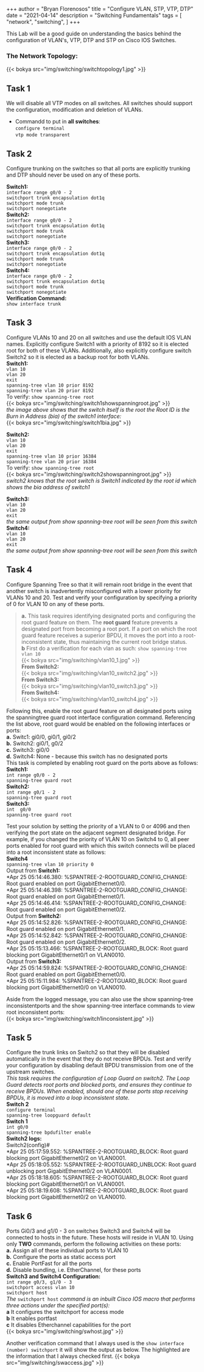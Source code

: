 +++
author = "Bryan Florenosos"
title = "Configure VLAN, STP, VTP, DTP"
date = "2021-04-14"
description = "Switching Fundamentals"
tags = [
    "network",
    "switching",
]
+++

This Lab will be a good guide on understanding the basics behind the configuration of VLAN's, VTP, DTP and STP on Cisco IOS Switches.  

### The Network Topology:  
{{< bokya src="img/switching/switchtopology1.jpg" >}}
  
## Task 1  
We will disable all VTP modes on all switches. All switches should support the configuration,
modification and deletion of VLANs.  
* Commandd to put in **all switches**:  
`configure terminal`  
`vtp mode transparent`  
  

## Task 2  
Configure trunking on the switches so that all ports are explicitly trunking and DTP
should never be used on any of these ports.  

**Switch1:**  
 `interface range g0/0 - 2`  
 `switchport trunk encapsulation dot1q`  
 `switchport mode trunk`  
 `switchport nonegotiate`  
**Switch2:**  
 `interface range g0/0 - 2`  
 `switchport trunk encapsulation dot1q`  
 `switchport mode trunk`  
 `switchport nonegotiate`  
 **Switch3:**  
 `interface range g0/0 - 2`  
 `switchport trunk encapsulation dot1q`  
 `switchport mode trunk`  
 `switchport nonegotiate`  
 **Switch4:**  
 `interface range g0/0 - 2`  
 `switchport trunk encapsulation dot1q`  
 `switchport mode trunk`  
 `switchport nonegotiate`  
**Verification Command:**  
`show interface trunk`  
  
## Task 3   
Configure VLANs 10 and 20 on all switches and use the default IOS VLAN names. Explicitly configure Switch1 with a priority of 8192 so it is elected root for both of these VLANs. Additionally, also explicitly configure switch Switch2 so it is elected as a backup root for both VLANs.  
**Switch1:**  
`vlan 10`  
`vlan 20`  
`exit`  
`spanning-tree vlan 10 prior 8192`  
`spanning-tree vlan 20 prior 8192`  
To verify: `show spanning-tree root`  
{{< bokya src="img/switching/switch1showspanningroot.jpg" >}}    
*the image above shows that the switch itself is the root the Root ID is the Burn in Address (bia) of the switch1 interface:*    
{{< bokya src="img/switching/switch1bia.jpg" >}}    
  
**Switch2:**  
`vlan 10`  
`vlan 20`  
`exit`  
`spanning-tree vlan 10 prior 16384`  
`spanning-tree vlan 20 prior 16384`  
To verify: `show spanning-tree root`  
{{< bokya src="img/switching/switch2showspanningroot.jpg" >}}  
*switch2 knows that the root switch is Switch1 indicated by the root id which shows the bia address of switch1*  
  
**Switch3:**  
`vlan 10`  
`vlan 20`  
`exit`  
*the same output from show spanning-tree root will be seen from this switch*  
**Switch4:**  
`vlan 10`  
`vlan 20`  
`exit`  
*the same output from show spanning-tree root will be seen from this switch*  
  
## Task 4  
Configure Spanning Tree so that it will remain root bridge in the event that another switch is inadvertently misconfigured with a lower priority for VLANs 10 and 20. Test and verify your configuration by specifying a priority of 0 for VLAN 10 on any of these ports.  
> **a.** This task requires identifying designated ports and configuring the root guard feature on them. The **root guard** feature prevents a designated port from becoming a root port. If a port on which the root guard feature receives a superior BPDU, it moves the port into a root-inconsistent state, thus maintaining the current root bridge status.  
> **b** First do a verification for each vlan as such: `show spanning-tree vlan 10`  
{{< bokya src="img/switching/vlan10_1.jpg" >}}  
**From Switch2:**  
{{< bokya src="img/switching/vlan10_switch2.jpg" >}}  
**From Switch3:**  
{{< bokya src="img/switching/vlan10_switch3.jpg" >}}  
**From Switch4:**  
{{< bokya src="img/switching/vlan10_switch4.jpg" >}}  
  
Following this, enable the root guard feature on all designated ports using the spanningtree
guard root interface configuration command. Referencing the list above, root guard
would be enabled on the following interfaces or ports:  
**a.** Switc1: gi0/0, gi0/1, gi0/2  
**b.** Switch2: gi0/1, g0/2    
**c.** Switch3: gi0/0  
**d.** Switch4: None - because this switch has no designated ports  
This task is completed by enabling root guard on the ports above as follows:  
**Switch1:**  
`int range g0/0 - 2`  
`spanning-tree guard root`  
**Switch2:**  
`int range g0/1 - 2`  
`spanning-tree guard root`  
**Switch3:**  
`int  g0/0`  
`spanning-tree guard root`  
  
Test your solution by setting the priority of a VLAN to 0 or 4096 and then verifying the port state on the adjacent segment designated bridge. For example, if you changed the priority of VLAN 10 on Switch4 to 0, all peer ports enabled for root guard with which this switch connects will be placed into a root inconsistent state as follows:  
**Switch4**  
`spanning-tree vlan 10 priority 0`  
Output from **Switch1:**  
*Apr 25 05:14:46.380: %SPANTREE-2-ROOTGUARD_CONFIG_CHANGE: Root guard enabled on port GigabitEthernet0/0.  
*Apr 25 05:14:46.398: %SPANTREE-2-ROOTGUARD_CONFIG_CHANGE: Root guard enabled on port GigabitEthernet0/1.  
*Apr 25 05:14:46.414: %SPANTREE-2-ROOTGUARD_CONFIG_CHANGE: Root guard enabled on port GigabitEthernet0/2.  
Output from **Switch2:**  
*Apr 25 05:14:52.826: %SPANTREE-2-ROOTGUARD_CONFIG_CHANGE: Root guard enabled on port GigabitEthernet0/1.  
*Apr 25 05:14:52.842: %SPANTREE-2-ROOTGUARD_CONFIG_CHANGE: Root guard enabled on port GigabitEthernet0/2.  
*Apr 25 05:15:13.466: %SPANTREE-2-ROOTGUARD_BLOCK: Root guard blocking port GigabitEthernet0/1 on VLAN0010.  
Output from **Switch3:**  
*Apr 25 05:14:59.824: %SPANTREE-2-ROOTGUARD_CONFIG_CHANGE: Root guard enabled on port GigabitEthernet0/0.  
*Apr 25 05:15:11.984: %SPANTREE-2-ROOTGUARD_BLOCK: Root guard blocking port GigabitEthernet0/0 on VLAN0010.  

Aside from the logged message, you can also use the show spanning-tree inconsistentports and the show spanning-tree interface commands to view root inconsistent ports:  
{{< bokya src="img/switching/switch1inconsistent.jpg" >}}  
  
## Task 5   
Configure the trunk links on  Switch2 so that they will be disabled automatically in the event that they do not receive BPDUs. Test and verify your configuration by disabling default BPDU transmission from one of the upstream switches.  
*This task requires the configuration of Loop Guard on switch2. The Loop Guard detects root ports and blocked ports, and ensures they continue to receive BPDUs. When enabled, should one of these ports stop receiving BPDUs, it is moved into a loop inconsistent state.*  
**Switch 2**  
`configure terminal`  
`spanning-tree loopguard default`  
**Switch 1**  
`int g0/0`  
`spanning-tree bpdufilter enable`  
**Switch2 logs:**  
Switch2(config)#  
*Apr 25 05:17:59.552: %SPANTREE-2-ROOTGUARD_BLOCK: Root guard blocking port GigabitEthernet0/2 on VLAN0001.  
*Apr 25 05:18:05.552: %SPANTREE-2-ROOTGUARD_UNBLOCK: Root guard unblocking port GigabitEthernet0/2 on VLAN0001.  
*Apr 25 05:18:18.605: %SPANTREE-2-ROOTGUARD_BLOCK: Root guard blocking port GigabitEthernet0/1 on VLAN0001.  
*Apr 25 05:18:19.608: %SPANTREE-2-ROOTGUARD_BLOCK: Root guard blocking port GigabitEthernet0/2 on VLAN0010.  

## Task 6  
Ports Gi0/3 and g1/0 - 3 on switches Switch3 and Switch4 will be connected to hosts in the future. These hosts will reside in VLAN 10. Using only **TWO** commands, perform the following activities on these ports:  
**a.** Assign all of these individual ports to VLAN 10  
**b.** Configure the ports as static access port  
**c.** Enable PortFast for all the ports  
**d.** Disable bundling, i.e. EtherChannel, for these ports  
**Switch3 and Switch4 Configuration:**  
`int range g0/3, g1/0 - 3`  
`switchport access vlan 10`  
`switchport host`  
*The* `switchport host` *command is an inbuilt Cisco IOS macro that performs three actions under the specified port(s):*  
**a** It configures the switchport for access mode  
**b** It enables portfast  
**c** It disables Etherchannel capabilities for the port  
{{< bokya src="img/switching/swhost.jpg" >}}  
  
Another verification command that I always used is the `show interface (number) switchport` it will show the output as below. The highlighted are the information that I always checked first.
{{< bokya src="img/switching/swaccess.jpg" >}}  




